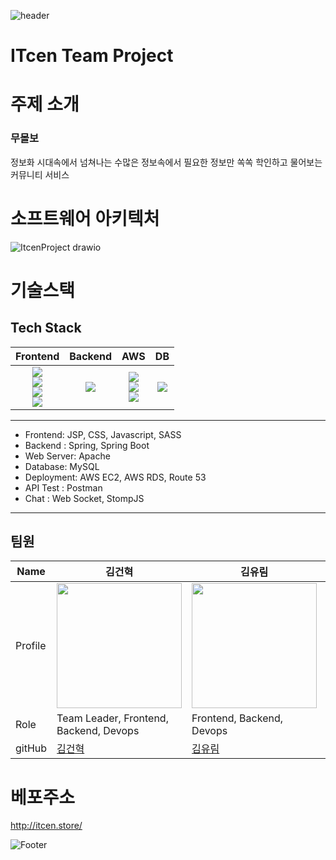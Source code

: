 ![header](https://capsule-render.vercel.app/api?type=waving&color=0:FA6588,100:5AACD7&height=200&section=header&text=ITcen%20Team%20Project&fontSize=40)
# ITcen Team Project

# 주제 소개
### **무몰보**   
정보화 시대속에서 넘쳐나는 수많은 정보속에서 필요한 정보만 쏙쏙 학인하고 물어보는 커뮤니티 서비스

# 소프트웨어 아키텍처

![ItcenProject drawio](https://user-images.githubusercontent.com/87744606/216478642-aa447af9-5ee3-4cc2-a79d-d77a19653a3f.png)

# 기술스택
## Tech Stack


|                                                                                                                                                                                                              Frontend                                                                                                                                                                                                              |                                                                                                         Backend                                                                                                         |                                                                                                                                                                        AWS                                                                                                                                                                        |                                                DB                                                 |
|:----------------------------------------------------------------------------------------------------------------------------------------------------------------------------------------------------------------------------------------------------------------------------------------------------------------------------------------------------------------------------------------------------------------------------------:|:-----------------------------------------------------------------------------------------------------------------------------------------------------------------------------------------------------------------------:|:-------------------------------------------------------------------------------------------------------------------------------------------------------------------------------------------------------------------------------------------------------------------------------------------------------------------------------------------------:|:-------------------------------------------------------------------------------------------------:|
| <img src="https://img.shields.io/badge/HTML-E34F26?style=flat-square&logo=HTML5&logoColor=white"/> <br> <img src="https://img.shields.io/badge/CSS-1572B6?style=flat-square&logo=CSS3&logoColor=white"/> <br> <img src="https://img.shields.io/badge/JavaScript-F7DF1E?style=flat-square&logo=JavaScript&logoColor=white"/> <br> <img src="https://img.shields.io/badge/SASS-CC6699?style=flat-square&logo=SASS&logoColor=white"/> | <img src="https://img.shields.io/badge/SpringBoot-6DB33F?style=flat-square&logo=SpringBoot&logoColor=white"/> | <img src="https://img.shields.io/badge/Amazon S3-1572B6?style=flat-square&logo=Amazon S3&logoColor=white"/> <br> <img src="https://img.shields.io/badge/Amazon RDS-527FFF?style=flat-square&logo=Amazon RDS&logoColor=white"/> <br> <img src="https://img.shields.io/badge/Amazon EC2-FF9900?style=flat-square&logo=Amazon EC2&logoColor=white"/> |<img src="https://img.shields.io/badge/MySQL-4479A1?style=flat-square&logo=MySQL&logoColor=white"/>|



------

- Frontend: JSP, CSS, Javascript, SASS
- Backend : Spring, Spring Boot
- Web Server: Apache
- Database: MySQL
- Deployment: AWS EC2, AWS RDS, Route 53
- API Test : Postman
- Chat : Web Socket, StompJS
------

## 팀원

| Name   | 김건혁 | 김유림 | 임준엽 |
| ------- | ---- | ---- | ---- |
| Profile | <img width="200px" src="https://avatars.githubusercontent.com/u/87744606?v=4" />     | <img width="200px" src="https://avatars.githubusercontent.com/u/72953987?v=4" />  | <img width="200px" src="https://avatars.githubusercontent.com/u/104817256?v=4" />    |
|Role| Team Leader, Frontend, Backend, Devops| Frontend, Backend, Devops | Frontend, Backend, Devops|
| gitHub  | [김건혁](https://github.com/hyeokinen)  | [김유림](https://github.com/yeaygit)    | [임준엽](https://github.com/Backcoder-June)     |  


# 베포주소
http://itcen.store/

![Footer](https://capsule-render.vercel.app/api?type=waving&color=auto&height=200&section=footer)
